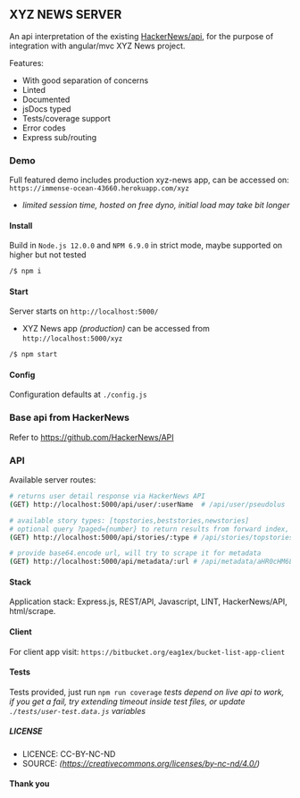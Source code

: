 ## XYZ NEWS SERVER
An api interpretation of the existing [HackerNews/api](https://github.com/HackerNews/API), for the purpose of integration with angular/mvc XYZ News project. 

Features:
* With good separation of concerns 
* Linted
* Documented
* jsDocs typed
* Tests/coverage support
* Error codes
* Express sub/routing


### Demo
Full featured demo includes production xyz-news app, can be accessed on: 
`https://immense-ocean-43660.herokuapp.com/xyz`

- *limited session time, hosted on free dyno, initial load may take bit longer*


#### Install
Build in `Node.js 12.0.0` and `NPM 6.9.0` in strict mode, maybe supported on higher but not tested

```sh
/$ npm i 
```


#### Start
Server starts on `http://localhost:5000/` 
- XYZ News app *(production)* can be accessed from `http://localhost:5000/xyz`

```sh
/$ npm start 
```



#### Config
Configuration defaults at `./config.js`



### Base api from HackerNews
Refer to https://github.com/HackerNews/API


### API
Available server routes:

```sh
# returns user detail response via HackerNews API
(GET) http://localhost:5000/api/user/:userName  # /api/user/pseudolus

# available story types: [topstories,beststories,newstories]
# optional query ?paged={number} to return results from forward index, up to available {pagedTotal}
(GET) http://localhost:5000/api/stories/:type # /api/stories/topstories

# provide base64.encode url, will try to scrape it for metadata
(GET) http://localhost:5000/api/metadata/:url # /api/metadata/aHR0cHM6Ly9hcnN0ZWNobmljYS5jb20vZ2FkZ2V0cy8yMDIxLzA2Lw== 

```


#### Stack
Application stack: Express.js, REST/API, Javascript, LINT, HackerNews/API, html/scrape.



#### Client
For client app visit: `https://bitbucket.org/eag1ex/bucket-list-app-client`



#### Tests
Tests provided, just run `npm run coverage`
*tests depend on live api to work, if you get a fail, try extending timeout inside test files, or update `./tests/user-test.data.js` variables*



##### LICENSE
* LICENCE: CC-BY-NC-ND
* SOURCE: _(https://creativecommons.org/licenses/by-nc-nd/4.0/)_

#### Thank you